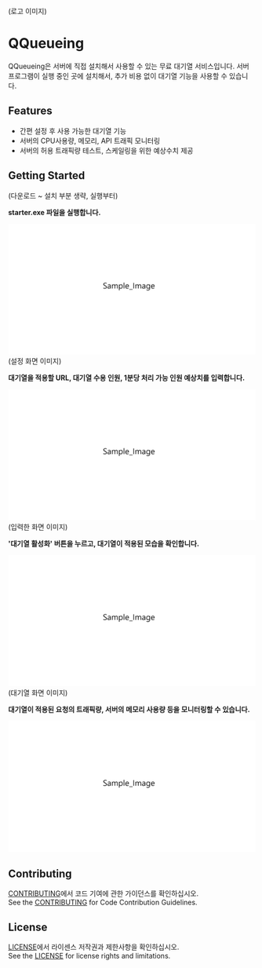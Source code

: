 <br>

(로고 이미지)

<div align="left">
    <h1>QQueueing</h1>
</div>

QQueueing은 서버에 직접 설치해서 사용할 수 있는 무료 대기열 서비스입니다. 서버 프로그램이 실행 중인 곳에 설치해서, 추가 비용 없이 대기열 기능을 사용할 수 있습니다.

## Features

- 간편 설정 후 사용 가능한 대기열 기능
- 서버의 CPU사용량, 메모리, API 트래픽 모니터링
- 서버의 허용 트래픽량 테스트, 스케일링을 위한 예상수치 제공


## Getting Started

(다운로드 ~ 설치 부분 생략, 실행부터)

<b>starter.exe 파일을 실행합니다.</b>

![alt text](image.png)
(설정 화면 이미지)

<b>대기열을 적용할 URL, 대기열 수용 인원, 1분당 처리 가능 인원 예상치를 입력합니다.</b>

![alt text](image.png)
(입력한 화면 이미지)

<b>'대기열 활성화' 버튼을 누르고, 대기열이 적용된 모습을 확인합니다.</b>

![alt text](image.png)
(대기열 화면 이미지)

<b>대기열이 적용된 요청의 트래픽량, 서버의 메모리 사용량 등을 모니터링할 수 있습니다.</b>

![alt text](image.png)

## Contributing

[CONTRIBUTING](./CONTRIBUTING_KOR.md)에서 코드 기여에 관한 가이던스를 확인하십시오.  
See the [CONTRIBUTING](./CONTRIBUTING.md) for Code Contribution Guidelines.



## License

[LICENSE](./LICENSE)에서 라이센스 저작권과 제한사항을 확인하십시오.  
See the [LICENSE](./LICENSE) for license rights and limitations.
